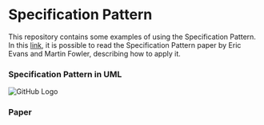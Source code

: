# Specification Pattern
This repository contains some examples of using the Specification Pattern. In this [link](https://www.martinfowler.com/apsupp/spec.pdf), it is possible to read the Specification Pattern paper by Eric Evans and Martin Fowler, describing how to apply it.


### Specification Pattern in UML
![GitHub Logo](https://upload.wikimedia.org/wikipedia/commons/8/8b/Specification_UML_v2.png)

### Paper

